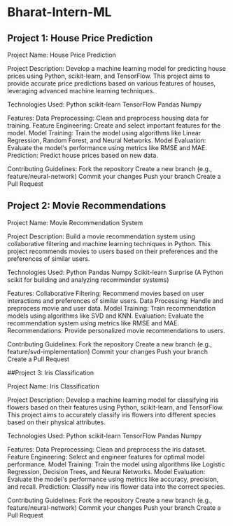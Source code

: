 # Bharat-Intern-ML
## Project 1: House Price Prediction

Project Name: House Price Prediction

Project Description:
Develop a machine learning model for predicting house prices using Python, scikit-learn, and TensorFlow. This project aims to provide accurate price predictions based on various features of houses, leveraging advanced machine learning techniques.

Technologies Used:
Python
scikit-learn
TensorFlow
Pandas
Numpy

Features:
Data Preprocessing: Clean and preprocess housing data for training.
Feature Engineering: Create and select important features for the model.
Model Training: Train the model using algorithms like Linear Regression, Random Forest, and Neural Networks.
Model Evaluation: Evaluate the model's performance using metrics like RMSE and MAE.
Prediction: Predict house prices based on new data.

Contributing Guidelines:
Fork the repository
Create a new branch (e.g., feature/neural-network)
Commit your changes
Push your branch
Create a Pull Request

## Project 2: Movie Recommendations

Project Name: Movie Recommendation System

Project Description:
Build a movie recommendation system using collaborative filtering and machine learning techniques in Python. This project recommends movies to users based on their preferences and the preferences of similar users.

Technologies Used:
Python
Pandas
Numpy
Scikit-learn
Surprise (A Python scikit for building and analyzing recommender systems)

Features:
Collaborative Filtering: Recommend movies based on user interactions and preferences of similar users.
Data Processing: Handle and preprocess movie and user data.
Model Training: Train recommendation models using algorithms like SVD and KNN.
Evaluation: Evaluate the recommendation system using metrics like RMSE and MAE.
Recommendations: Provide personalized movie recommendations to users.

Contributing Guidelines:
Fork the repository
Create a new branch (e.g., feature/svd-implementation)
Commit your changes
Push your branch
Create a Pull Request

##Project 3: Iris Classification

Project Name: Iris Classification

Project Description:
Develop a machine learning model for classifying iris flowers based on their features using Python, scikit-learn, and TensorFlow. This project aims to accurately classify iris flowers into different species based on their physical attributes.

Technologies Used:
Python
scikit-learn
TensorFlow
Pandas
Numpy

Features:
Data Preprocessing: Clean and preprocess the iris dataset.
Feature Engineering: Select and engineer features for optimal model performance.
Model Training: Train the model using algorithms like Logistic Regression, Decision Trees, and Neural Networks.
Model Evaluation: Evaluate the model's performance using metrics like accuracy, precision, and recall.
Prediction: Classify new iris flower data into the correct species.

Contributing Guidelines:
Fork the repository
Create a new branch (e.g., feature/neural-network)
Commit your changes
Push your branch
Create a Pull Request

